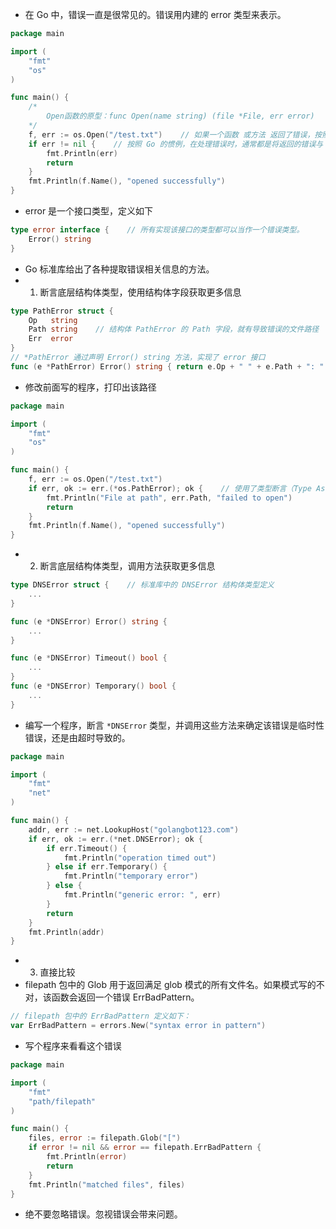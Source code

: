 * 在 Go 中，错误一直是很常见的。错误用内建的 error 类型来表示。
```go
package main

import (
	"fmt"
	"os"
)

func main() {
	/*
		Open函数的原型：func Open(name string) (file *File, err error)
	*/
	f, err := os.Open("/test.txt")    // 如果一个函数 或方法 返回了错误，按照惯例，错误会作为最后一个值返回。
	if err != nil {    // 按照 Go 的惯例，在处理错误时，通常都是将返回的错误与 nil 比较。
		fmt.Println(err)
		return
	}
	fmt.Println(f.Name(), "opened successfully")
}
```
* error 是一个接口类型，定义如下
```go
type error interface {    // 所有实现该接口的类型都可以当作一个错误类型。
	Error() string
}
```
* Go 标准库给出了各种提取错误相关信息的方法。
* 1. 断言底层结构体类型，使用结构体字段获取更多信息
```go
type PathError struct {
	Op   string
	Path string    // 结构体 PathError 的 Path 字段，就有导致错误的文件路径
	Err  error
}
// *PathError 通过声明 Error() string 方法，实现了 error 接口
func (e *PathError) Error() string { return e.Op + " " + e.Path + ": " + e.Err.Error() }
```
* 修改前面写的程序，打印出该路径
```go
package main

import (
	"fmt"
	"os"
)

func main() {
	f, err := os.Open("/test.txt")
	if err, ok := err.(*os.PathError); ok {    // 使用了类型断言（Type Assertion）来获取 error 接口的底层值（Underlying Value）
		fmt.Println("File at path", err.Path, "failed to open")
		return
	}
	fmt.Println(f.Name(), "opened successfully")
}
```
* 2. 断言底层结构体类型，调用方法获取更多信息
```go
type DNSError struct {    // 标准库中的 DNSError 结构体类型定义
	...
}

func (e *DNSError) Error() string {
	...
}

func (e *DNSError) Timeout() bool {
	...
}
func (e *DNSError) Temporary() bool {
	...
}
```
* 编写一个程序，断言 `*DNSError` 类型，并调用这些方法来确定该错误是临时性错误，还是由超时导致的。
```go
package main

import (
	"fmt"
	"net"
)

func main() {
	addr, err := net.LookupHost("golangbot123.com")
	if err, ok := err.(*net.DNSError); ok {
		if err.Timeout() {
			fmt.Println("operation timed out")
		} else if err.Temporary() {
			fmt.Println("temporary error")
		} else {
			fmt.Println("generic error: ", err)
		}
		return
	}
	fmt.Println(addr)
}
```
* 3. 直接比较
* filepath 包中的 Glob 用于返回满足 glob 模式的所有文件名。如果模式写的不对，该函数会返回一个错误 ErrBadPattern。
```go
// filepath 包中的 ErrBadPattern 定义如下：
var ErrBadPattern = errors.New("syntax error in pattern")
```
* 写个程序来看看这个错误
```go
package main

import (
	"fmt"
	"path/filepath"
)

func main() {
	files, error := filepath.Glob("[")
	if error != nil && error == filepath.ErrBadPattern {
		fmt.Println(error)
		return
	}
	fmt.Println("matched files", files)
}
```
* 绝不要忽略错误。忽视错误会带来问题。
